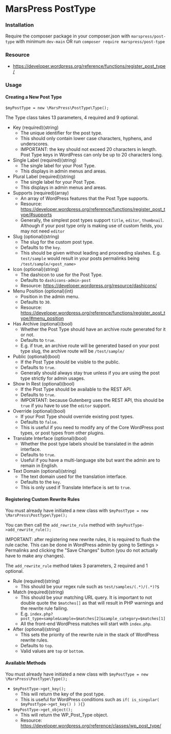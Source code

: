 # MarsPress PostType
### Installation
Require the composer package in your composer.json with `marspress/post-type` with minimum `dev-main` OR run `composer require marspress/post-type`

### Resource
* https://developer.wordpress.org/reference/functions/register_post_type/

### Usage

#### Creating a New Post Type
`$myPostType = new \MarsPress\PostType\Type();`

The Type class  takes 13 parameters, 4 required and 9 optional.
* Key (required)(string)
    * The unique identifier for the post type.
    * This should only contain lower case characters, hyphens, and underscores.
    * IMPORTANT: the key should not exceed 20 characters in length. Post Type keys in WordPress can only be up to 20 characters long.
* Single Label (required)(string)
    * The single label for your Post Type.
    * This displays in admin menus and areas.
* Plural Label (required)(string)
    * The single label for your Post Type.
    * This displays in admin menus and areas.
* Supports (required)(array)
    * An array of WordPress features that the Post Type supports.
    * Resource: https://developer.wordpress.org/reference/functions/register_post_type/#supports
    * Generally, the simplest post types support `title`, `editor`, `thumbnail`. Although if your post type only is making use of custom fields, you may not need `editor`
* Slug (optional)(string)
  * The slug for the custom post type.
  * Defaults to the `key`.
  * This should be given without leading and proceeding slashes. E.g. `test/sample` would result in your posts permalinks being `/test/sample/<post_name>`
* Icon (optional)(string)
  * The dashicon to use for the Post Type.
  * Defaults to `dashicons-admin-post`
  * Resource: https://developer.wordpress.org/resource/dashicons/
* Menu Position (optional)(int)
  * Position in the admin menu.
  * Defaults to `30`.
  * Resource: https://developer.wordpress.org/reference/functions/register_post_type/#menu_position
* Has Archive (optional)(bool)
  * Whether the Post Type should have an archive route generated for it or not.
  * Defaults to `true`.
  * E.g. if true, an archive route will be generated based on your post type slug, the archive route will be `/test/sample/`
* Public (optional)(bool)
  * If the Post Type should be visible to the public.
  * Defaults to `true`.
  * Generally should always stay true unless if you are using the post type strictly for admin usages.
* Show In Rest (optional)(bool)
  * If the Post Type should be available to the REST API.
  * Defaults to `true`.
  * IMPORTANT: because Gutenberg uses the REST API, this should be `true` if you have to use the `editor` support.
* Override (optional)(bool)
  * If your Post Type should override existing post types.
  * Defaults to `false`.
  * This is useful if you need to modify any of the Core WordPress post types, or post types from other plugins.
* Translate Interface (optional)(bool)
  * Whether the post type labels should be translated in the admin interface.
  * Defaults to `true`.
  * Useful if you have a multi-language site but want the admin are to remain in English.
* Text Domain (optional)(string)
  * The text domain used for the translation interface.
  * Defaults to the `key`.
  * This is only used if Translate Interface is set to `true`.

#### Registering Custom Rewrite Rules
You must already have initiated a new class with `$myPostType = new \MarsPress\PostType\Type();`

You can then call the `add_rewrite_rule` method with `$myPostType->add_rewrite_rule();`

IMPORTANT: after registering new rewrite rules, it is required to flush the rule cache. This can be done in WordPress admin by going to Settings > Permalinks and clicking the "Save Changes" button (you do not actually have to make any changes).

The `add_rewrite_rule` method takes 3 parameters, 2 required and 1 optional.
* Rule (required)(string)
  * This should be your regex rule such as `test/samples/(.*)/(.*)?$`
* Match (required)(string)
  * This should be your matching URL query. It is important to not double quote the `$matches[]` as that will result in PHP warnings and the rewrite rule failing.
  * E.g. `index.php?post_type=sample&sample=$matches[2]&sample_category=$matches[1]`
  * All the front-end WordPress matches will start with `index.php`.
* After (optional)(string)
  * This sets the priority of the rewrite rule in the stack of WordPress rewrite rules.
  * Defaults to `top`.
  * Valid values are `top` or `bottom`.

#### Available Methods
You must already have initiated a new class with `$myPostType = new \MarsPress\PostType\Type();`
* `$myPostType->get_key();`
  * This will return the key of the post type.
  * This is useful for WordPress conditions such as `if( is_singular( $myPostType->get_key() ) ){}`
* `$myPostType->get_object();`
  * This will return the WP_Post_Type object.
  * Resource: https://developer.wordpress.org/reference/classes/wp_post_type/